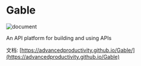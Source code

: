 # Gable
![document](https://github.com/AdvancedProductivity/Gable/actions/workflows/vuepress-deploy.yml/badge.svg)

An API platform for building and using APIs

文档: [https://advancedproductivity.github.io/Gable/](https://advancedproductivity.github.io/Gable)